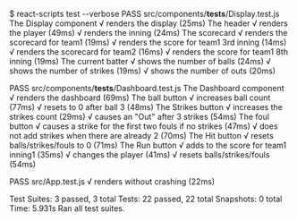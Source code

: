 $ react-scripts test --verbose
 PASS  src/components/__tests__/Display.test.js
  The Display component
    √ renders the display (25ms)
    The header
      √ renders the player (49ms)
      √ renders the inning (24ms)
    The scorecard
      √ renders the scorecard for team1 (19ms)
      √ renders the score for team1 3rd inning (14ms)
      √ renders the scorecard for team2 (16ms)
      √ renders the score for team1 8th inning (19ms)
    The current batter
      √ shows the number of balls (24ms)
      √ shows the number of strikes (19ms)
      √ shows the number of outs (20ms)

 PASS  src/components/__tests__/Dashboard.test.js
  The Dashboard component
    √ renders the dashboard (69ms)
    The ball button
      √ increases ball count (77ms)
      √ resets to 0 after ball 3 (48ms)
    The Strikes button
      √ increases the strikes count (29ms)
      √ causes an "Out" after 3 strikes (54ms)
    The foul button
      √ causes a strike for the first two fouls if no strikes (47ms)
      √ does not add strikes when there are already 2 (70ms)
    The Hit button
      √ resets balls/strikes/fouls to 0 (71ms)
    The Run button
      √ adds to the score for team1 inning1 (35ms)
      √ changes the player (41ms)
      √ resets balls/strikes/fouls (54ms)

 PASS  src/App.test.js
  √ renders without crashing (22ms)

Test Suites: 3 passed, 3 total
Tests:       22 passed, 22 total
Snapshots:   0 total
Time:        5.931s
Ran all test suites.
